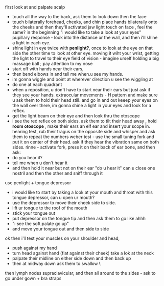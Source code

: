 first look at and palpate scalp
- touch all the way to the back, ask them to look down 
then the face
- touch bilaterally forehead, cheeks, and chin 
place hands bilaterally onto the cheeks and then they'll activated jaw 
light touch on face , feel the same? in the beginning
"i would like to take a look at your eyes"
pupillary response - look into the distance or the wall, and then i'll shine a light in each eye. 
- shine light in eye twice with **penlight?**, once to look at the eye on that side the other time to look at other eye. moving it wiht your wrist, getting the light to travel to their eye
field of vision - imagine urself holding a big massage ball ; pay attention to my nose
- start off with hands near their ears, 
- then bend elbows in and tell me when.u see my hands. 
- im gonna wiggle and point at wherever direction u see the wiggling at 
- do one at each quadrant
- when u reposition, u don't have to start near their ears but just ask if they see your hands. 
extraocular movements - H pattern and make sure u ask them to hold their head still. and go in and out 
keeep your eyes on the wall over there, im gonna shine a light in your eyes and look for a reflex. 
- get the light beam on their eye and then look thru the otoscope 
- i see the red reflex on both sides. 
ask them to tilt their head away , hold **room otoscope** , make their ears an elf ear and insert your scope in. 
hearing test, rub their tragus on the opposite side and whisper and ask them to repeat the numbers
weber test - use the small tuning fork and put it on center of their head. ask if they hear the vibration same on both sides. 
rinne - activate fork, press it on their back of ear bone, and then ask:
- do you hear it?
- tell me when u don't hear it 
- and then hold it near but not on their ear "do u hear it"
can u close one nostril and then the other and sniff through it 

use penlight + tongue depressor
 - i would like to start by taking a look at your mouth and throat with this tongue depressor, can u open ur mouth?
 - use the depressor to move their cheek side to side. 
 - lift ur tongue to the roof of the mouth 
 - stick your tongue out 
 - put depressor on the tongue tip and then ask them to go like ahhh 
 - "i see the soft palate go up"
- and move your tongue out and then side to side 

ok then i'll test your muscles on your shoulder and head, 
- push against my hand 
- turn head against hand (flat against their cheek)
take a lok at the neck
- palpate their midline on either side down and then back up 
- then at midway down ask them to swallow \

then lymph nodes supraclavicular, and then all around to the sides - ask to go under gown + bra straps 

